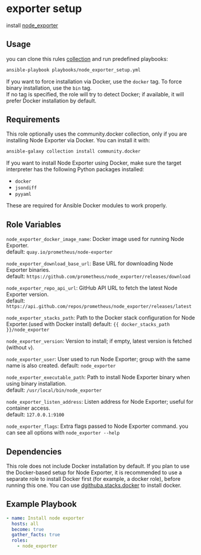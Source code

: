 exporter setup
=========

install [node_exporter](https://github.com/prometheus/node_exporter)


Usage
------------
you can clone this rules [collection](https://github.com/dgithuba/stacks) and run predefined playbooks:
```bash
ansible-playbook playbooks/node_exporter_setup.yml
```

If you want to force installation via Docker, use the `docker` tag. To force binary installation, use the `bin` tag.  
If no tag is specified, the role will try to detect Docker; if available, it will prefer Docker installation by default.


Requirements
------------

This role optionally uses the community.docker collection, only if you are installing Node Exporter via Docker.
You can install it with:
```bash
ansible-galaxy collection install community.docker
```

If you want to install Node Exporter using Docker, make sure the target interpreter has the following Python packages installed:  

- `docker`  
- `jsondiff`  
- `pyyaml`  

These are required for Ansible Docker modules to work properly.  

Role Variables
--------------
`node_exporter_docker_image_name`: Docker image used for running Node Exporter.  
default: `quay.io/prometheus/node-exporter`


`node_exporter_download_base_url`: Base URL for downloading Node Exporter binaries.  
default: `https://github.com/prometheus/node_exporter/releases/download`  


`node_exporter_repo_api_url`: GitHub API URL to fetch the latest Node Exporter version.  
default: `https://api.github.com/repos/prometheus/node_exporter/releases/latest`  


`node_exporter_stacks_path`: Path to the Docker stack configuration for Node Exporter.(used with Docker install)
default: `{{ docker_stacks_path }}/node_exporter`  


`node_exporter_version`: Version to install; if empty, latest version is fetched (without `v`).  


`node_exporter_user`: User used to run Node Exporter; group with the same name is also created.  default: `node_exporter`  


`node_exporter_executable_path`: Path to install Node Exporter binary when using binary installation.  
default: `/usr/local/bin/node_exporter`  


`node_exporter_listen_address`: Listen address for Node Exporter; useful for container access.  
default: `127.0.0.1:9100`


`node_exporter_flags`: Extra flags passed to Node Exporter command. you can see all options with `node_exporter --help`


Dependencies
------------

This role does not include Docker installation by default.
If you plan to use the Docker-based setup for Node Exporter, it is recommended to use a separate role to install Docker first (for example, a docker role), before running this one.
You can use [dgithuba.stacks.docker](/roles/docker/) to install docker.  

Example Playbook
----------------
```yaml
- name: Install node exporter
  hosts: all
  become: true
  gather_facts: true
  roles:
    - node_exporter
```
